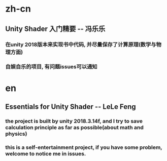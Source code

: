 # zh-cn
## Unity Shader 入门精要 -- 冯乐乐
### 在unity 2018版本来实现书中代码, 并尽量保存了计算原理(数学与物理方面)
### 自娱自乐的项目, 有问题issues可以通知

# en
## Essentials for Unity Shader -- LeLe Feng
### the project is built by unity 2018.3.14f, and I try to save calculation principle as far as possible(about math and physics)
### this is a self-entertainment project, if you have some problem, welcome to notice me in issues.
